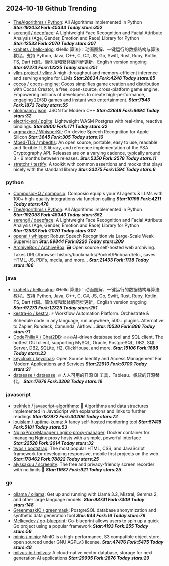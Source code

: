 ## 2024-10-18 Github Trending

### 
* [TheAlgorithms / Python](https://github.com/TheAlgorithms/Python): All Algorithms implemented in Python ***Star:192053 Fork:45343 Today stars:352***
* [serengil / deepface](https://github.com/serengil/deepface): A Lightweight Face Recognition and Facial Attribute Analysis (Age, Gender, Emotion and Race) Library for Python ***Star:12533 Fork:2070 Today stars:307***
* [krahets / hello-algo](https://github.com/krahets/hello-algo): 《Hello 算法》：动画图解、一键运行的数据结构与算法教程。支持 Python, Java, C++, C, C#, JS, Go, Swift, Rust, Ruby, Kotlin, TS, Dart 代码。简体版和繁体版同步更新，English version ongoing ***Star:97273 Fork:12325 Today stars:251***
* [vllm-project / vllm](https://github.com/vllm-project/vllm): A high-throughput and memory-efficient inference and serving engine for LLMs ***Star:28634 Fork:4248 Today stars:85***
* [cocos / cocos-engine](https://github.com/cocos/cocos-engine): Cocos simplifies game creation and distribution with Cocos Creator, a free, open-source, cross-platform game engine. Empowering millions of developers to create high-performance, engaging 2D/3D games and instant web entertainment. ***Star:7543 Fork:1873 Today stars:55***
* [nlohmann / json](https://github.com/nlohmann/json): JSON for Modern C++ ***Star:42648 Fork:6694 Today stars:32***
* [electric-sql / pglite](https://github.com/electric-sql/pglite): Lightweight WASM Postgres with real-time, reactive bindings. ***Star:8600 Fork:171 Today stars:32***
* [argmaxinc / WhisperKit](https://github.com/argmaxinc/WhisperKit): On-device Speech Recognition for Apple Silicon ***Star:3645 Fork:305 Today stars:16***
* [Mbed-TLS / mbedtls](https://github.com/Mbed-TLS/mbedtls): An open source, portable, easy to use, readable and flexible TLS library, and reference implementation of the PSA Cryptography API. Releases are on a varying cadence, typically around 3 - 6 months between releases. ***Star:5350 Fork:2578 Today stars:11***
* [stretchr / testify](https://github.com/stretchr/testify): A toolkit with common assertions and mocks that plays nicely with the standard library ***Star:23275 Fork:1594 Today stars:6***

### python
* [ComposioHQ / composio](https://github.com/ComposioHQ/composio): Composio equip's your AI agents & LLMs with 100+ high-quality integrations via function calling ***Star:10198 Fork:4211 Today stars:476***
* [TheAlgorithms / Python](https://github.com/TheAlgorithms/Python): All Algorithms implemented in Python ***Star:192053 Fork:45343 Today stars:352***
* [serengil / deepface](https://github.com/serengil/deepface): A Lightweight Face Recognition and Facial Attribute Analysis (Age, Gender, Emotion and Race) Library for Python ***Star:12533 Fork:2070 Today stars:307***
* [openai / whisper](https://github.com/openai/whisper): Robust Speech Recognition via Large-Scale Weak Supervision ***Star:69844 Fork:8220 Today stars:209***
* [ArchiveBox / ArchiveBox](https://github.com/ArchiveBox/ArchiveBox): 🗃 Open source self-hosted web archiving. Takes URLs/browser history/bookmarks/Pocket/Pinboard/etc., saves HTML, JS, PDFs, media, and more... ***Star:21433 Fork:1138 Today stars:186***

### java
* [krahets / hello-algo](https://github.com/krahets/hello-algo): 《Hello 算法》：动画图解、一键运行的数据结构与算法教程。支持 Python, Java, C++, C, C#, JS, Go, Swift, Rust, Ruby, Kotlin, TS, Dart 代码。简体版和繁体版同步更新，English version ongoing ***Star:97273 Fork:12325 Today stars:251***
* [kestra-io / kestra](https://github.com/kestra-io/kestra): ⚡ Workflow Automation Platform. Orchestrate & Schedule code in any language, run anywhere, 500+ plugins. Alternative to Zapier, Rundeck, Camunda, Airflow... ***Star:10530 Fork:886 Today stars:71***
* [CodePhiliaX / Chat2DB](https://github.com/CodePhiliaX/Chat2DB): 🔥🔥🔥AI-driven database tool and SQL client, The hottest GUI client, supporting MySQL, Oracle, PostgreSQL, DB2, SQL Server, DB2, SQLite, H2, ClickHouse, and more. ***Star:15106 Fork:1688 Today stars:23***
* [keycloak / keycloak](https://github.com/keycloak/keycloak): Open Source Identity and Access Management For Modern Applications and Services ***Star:22910 Fork:6700 Today stars:21***
* [dataease / dataease](https://github.com/dataease/dataease): 🔥 人人可用的开源 BI 工具，Tableau、帆软的开源替代。 ***Star:17676 Fork:3208 Today stars:19***

### javascript
* [trekhleb / javascript-algorithms](https://github.com/trekhleb/javascript-algorithms): 📝 Algorithms and data structures implemented in JavaScript with explanations and links to further readings ***Star:187972 Fork:30206 Today stars:72***
* [louislam / uptime-kuma](https://github.com/louislam/uptime-kuma): A fancy self-hosted monitoring tool ***Star:57418 Fork:5181 Today stars:53***
* [NginxProxyManager / nginx-proxy-manager](https://github.com/NginxProxyManager/nginx-proxy-manager): Docker container for managing Nginx proxy hosts with a simple, powerful interface ***Star:22528 Fork:2614 Today stars:32***
* [twbs / bootstrap](https://github.com/twbs/bootstrap): The most popular HTML, CSS, and JavaScript framework for developing responsive, mobile first projects on the web. ***Star:170462 Fork:78822 Today stars:25***
* [alyssaxuu / screenity](https://github.com/alyssaxuu/screenity): The free and privacy-friendly screen recorder with no limits 🎥 ***Star:11987 Fork:921 Today stars:25***

### go
* [ollama / ollama](https://github.com/ollama/ollama): Get up and running with Llama 3.2, Mistral, Gemma 2, and other large language models. ***Star:93741 Fork:7409 Today stars:148***
* [GreenmaskIO / greenmask](https://github.com/GreenmaskIO/greenmask): PostgreSQL database anonymization and synthetic data generation tool ***Star:944 Fork:16 Today stars:79***
* [Melkeydev / go-blueprint](https://github.com/Melkeydev/go-blueprint): Go-blueprint allows users to spin up a quick Go project using a popular framework ***Star:4193 Fork:255 Today stars:59***
* [minio / minio](https://github.com/minio/minio): MinIO is a high-performance, S3 compatible object store, open sourced under GNU AGPLv3 license. ***Star:47476 Fork:5475 Today stars:48***
* [milvus-io / milvus](https://github.com/milvus-io/milvus): A cloud-native vector database, storage for next generation AI applications ***Star:29995 Fork:2876 Today stars:29***
